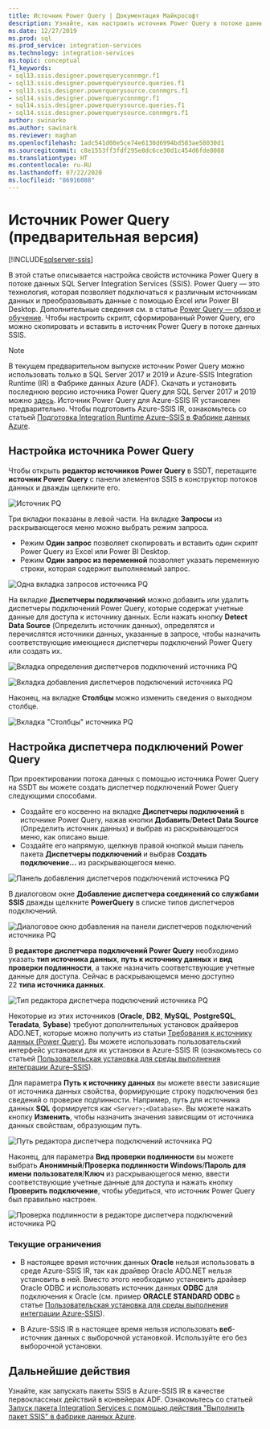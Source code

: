 ```yaml
---
title: Источник Power Query | Документация Майкрософт
description: Узнайте, как настроить источник Power Query в потоке данных SQL Server Integration Services
ms.date: 12/27/2019
ms.prod: sql
ms.prod_service: integration-services
ms.technology: integration-services
ms.topic: conceptual
f1_keywords:
- sql13.ssis.designer.powerqueryconnmgr.f1
- sql13.ssis.designer.powerquerysource.queries.f1
- sql13.ssis.designer.powerquerysource.connmgrs.f1
- sql14.ssis.designer.powerqueryconnmgr.f1
- sql14.ssis.designer.powerquerysource.queries.f1
- sql14.ssis.designer.powerquerysource.connmgrs.f1
author: swinarko
ms.author: sawinark
ms.reviewer: maghan
ms.openlocfilehash: 1adc541d08e5ce74e6130d6994bd583ae58030d1
ms.sourcegitcommit: c8e1553ff3fdf295e8dc6ce30d1c454d6fde8088
ms.translationtype: HT
ms.contentlocale: ru-RU
ms.lasthandoff: 07/22/2020
ms.locfileid: "86916088"
---
```

# <a name="power-query-source-preview"></a>Источник Power Query (предварительная версия)

[!INCLUDE[sqlserver-ssis](../../includes/applies-to-version/sqlserver-ssis.md)]

В этой статье описывается настройка свойств источника Power Query в потоке данных SQL Server Integration Services (SSIS). Power Query — это технология, которая позволяет подключаться к различным источникам данных и преобразовывать данные с помощью Excel или Power BI Desktop. Дополнительные сведения см. в статье [Power Query — обзор и обучение](https://support.office.com/article/power-query-overview-and-learning-ed614c81-4b00-4291-bd3a-55d80767f81d). Чтобы настроить скрипт, сформированный Power Query, его можно скопировать и вставить в источник Power Query в потоке данных SSIS.
  
> [!NOTE]
> В текущем предварительном выпуске источник Power Query можно использовать только в SQL Server 2017 и 2019 и Azure-SSIS Integration Runtime (IR) в Фабрике данных Azure (ADF). Скачать и установить последнюю версию источника Power Query для SQL Server 2017 и 2019 можно [здесь](https://www.microsoft.com/download/details.aspx?id=100619). Источник Power Query для Azure-SSIS IR установлен предварительно. Чтобы подготовить Azure-SSIS IR, ознакомьтесь со статьей [Подготовка Integration Runtime Azure–SSIS в Фабрике данных Azure](https://docs.microsoft.com/azure/data-factory/tutorial-deploy-ssis-packages-azure).

## <a name="configure-the-power-query-source"></a>Настройка источника Power Query

Чтобы открыть **редактор источников Power Query** в SSDT, перетащите **источник Power Query** c панели элементов SSIS в конструктор потоков данных и дважды щелкните его.  

![Источник PQ](media/power-query-source/pq-source.png)

Три вкладки показаны в левой части. На вкладке **Запросы** из раскрывающегося меню можно выбрать режим запроса.
-   Режим **Один запрос** позволяет скопировать и вставить один скрипт Power Query из Excel или Power BI Desktop.
-   Режим **Один запрос из переменной** позволяет указать переменную строки, которая содержит выполняемый запрос.

![Одна вкладка запросов источника PQ](media/power-query-source/pq-source-queries-tab-single.png)

На вкладке **Диспетчеры подключений** можно добавить или удалить диспетчеры подключений Power Query, которые содержат учетные данные для доступа к источнику данных. Если нажать кнопку **Detect Data Source** (Определить источник данных), определятся и перечислятся источники данных, указанные в запросе, чтобы назначить соответствующие имеющиеся диспетчеры подключений Power Query или создать их.

![Вкладка определения диспетчеров подключений источника PQ](media/power-query-source/pq-source-connection-managers-tab-detect.png)

![Вкладка добавления диспетчеров подключений источника PQ](media/power-query-source/pq-source-connection-managers-tab-add.png)

Наконец, на вкладке **Столбцы** можно изменить сведения о выходном столбце.

![Вкладка "Столбцы" источника PQ](media/power-query-source/pq-source-columns-tab.png)

## <a name="configure-the-power-query-connection-manager"></a>Настройка диспетчера подключений Power Query

При проектировании потока данных с помощью источника Power Query на SSDT вы можете создать диспетчер подключений Power Query следующими способами.
- Создайте его косвенно на вкладке **Диспетчеры подключений** в источнике Power Query, нажав кнопки **Добавить**/**Detect Data Source** (Определить источник данных) и выбрав **<New connection...>** из раскрывающегося меню, как описано выше.
- Создайте его напрямую, щелкнув правой кнопкой мыши панель пакета **Диспетчеры подключений** и выбрав **Создать подключение...** из раскрывающегося меню.

![Панель добавления диспетчеров подключений источника PQ](media/power-query-source/pq-source-connection-managers-panel-add.png)

В диалоговом окне **Добавление диспетчера соединений со службами SSIS** дважды щелкните **PowerQuery** в списке типов диспетчеров подключений.

![Диалоговое окно добавления на панели диспетчеров подключений источника PQ](media/power-query-source/pq-source-connection-managers-panel-add-dialog.png)

В **редакторе диспетчера подключений Power Query** необходимо указать **тип источника данных**, **путь к источнику данных** и **вид проверки подлинности**, а также назначить соответствующие учетные данные для доступа. Сейчас в раскрывающемся меню доступно 22 **типа источника данных**.

![Тип редактора диспетчера подключений источника PQ](media/power-query-source/pq-source-connection-manager-editor-kind.png)

Некоторые из этих источников (**Oracle**, **DB2**, **MySQL**, **PostgreSQL**, **Teradata**, **Sybase**) требуют дополнительных установок драйверов ADO.NET, которые можно получить из статьи [Требования к источнику данных (Power Query)](/power-bi/desktop-data-source-prerequisites). Вы можете использовать пользовательский интерфейс установки для их установки в Azure-SSIS IR (ознакомьтесь со статьей [Пользовательская установка для среды выполнения интеграции Azure–SSIS](https://docs.microsoft.com/azure/data-factory/how-to-configure-azure-ssis-ir-custom-setup)).

Для параметра **Путь к источнику данных** вы можете ввести зависящие от источника данных свойства, формирующие строку подключения без сведений о проверке подлинности. Например, путь для источника данных **SQL** формируется как `<Server>;<Database>`. Вы можете нажать кнопку **Изменить**, чтобы назначить значения зависящим от источника данных свойствам, образующим путь.

![Путь редактора диспетчера подключений источника PQ](media/power-query-source/pq-source-connection-manager-editor-path.png)

Наконец, для параметра **Вид проверки подлинности** вы можете выбрать **Анонимный**/**Проверка подлинности Windows**/**Пароль для имени пользователя**/**Ключ** из раскрывающегося меню, ввести соответствующие учетные данные для доступа и нажать кнопку **Проверить подключение**, чтобы убедиться, что источник Power Query был правильно настроен.

![Проверка подлинности в редакторе диспетчера подключений источника PQ](media/power-query-source/pq-source-connection-manager-editor-authentication.png)

### <a name="current-limitations"></a>Текущие ограничения

-   В настоящее время источник данных **Oracle** нельзя использовать в среде Azure-SSIS IR, так как драйвер Oracle ADO.NET нельзя установить в ней. Вместо этого необходимо установить драйвер Oracle ODBC и использовать источник данных **ODBC** для подключения к Oracle (см. пример **ORACLE STANDARD ODBC** в статье [Пользовательская установка для среды выполнения интеграции Azure-SSIS](https://docs.microsoft.com/azure/data-factory/how-to-configure-azure-ssis-ir-custom-setup)).

-   В Azure-SSIS IR в настоящее время нельзя использовать **веб**-источник данных с выборочной установкой. Используйте его без выборочной установки.

## <a name="next-steps"></a>Дальнейшие действия
Узнайте, как запускать пакеты SSIS в Azure-SSIS IR в качестве первоклассных действий в конвейерах ADF. Ознакомьтесь со статьей [Запуск пакета Integration Services с помощью действия "Выполнить пакет SSIS" в фабрике данных Azure](https://docs.microsoft.com/azure/data-factory/how-to-invoke-ssis-package-ssis-activity).
